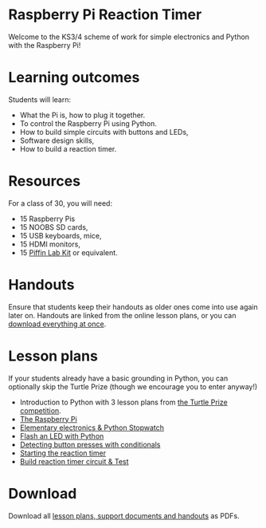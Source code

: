 # Raspberry Pi Reaction Timer

Welcome to the KS3/4 scheme of work for simple electronics and Python with the Raspberry Pi!

# Learning outcomes

Students will learn:

* What the Pi is, how to plug it together.
* To control the Raspberry Pi using Python.
* How to build simple circuits with buttons and LEDs,
* Software design skills,
* How to build a reaction timer.

# Resources

For a class of 30, you will need:

* 15 Raspberry Pis
* 15 NOOBS SD cards,
* 15 USB keyboards, mice,
* 15 HDMI monitors,
* 15 [Piffin Lab Kit](http://www.piffin.co.uk/collections/shophome/products/raspberry-pi-prototyping-bundle-without-raspberry-pi) or equivalent.

# Handouts

Ensure that students keep their handouts as older ones come into use again later on. Handouts are linked from the online lesson plans, or you can [download everything at once](#download).

# Lesson plans

If your students already have a basic grounding in Python, you can optionally skip the Turtle Prize (though we encourage you to enter anyway!)


* Introduction to Python with 3 lesson plans from [the Turtle Prize competition](http://turtleprize.com).
* [The Raspberry Pi](lesson-1.html)
* [Elementary electronics & Python Stopwatch](lesson-2.html)
* [Flash an LED with Python](lesson-3.html)
* [Detecting button presses with conditionals](lesson-4.html)
* [Starting the reaction timer](lesson-5.html)
* [Build reaction timer circuit & Test](lesson-6.html)

# Download

Download all [lesson plans, support documents and handouts](reactiontimer.zip) as PDFs.

